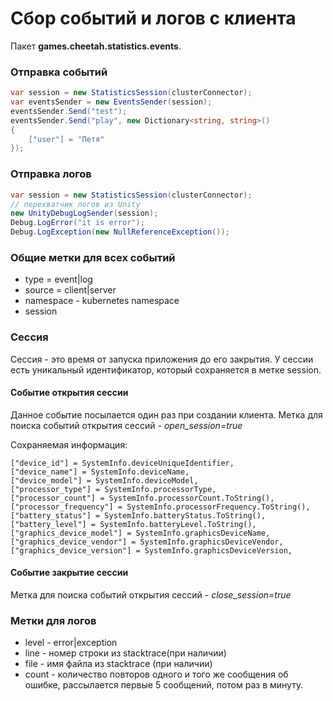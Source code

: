 # Сбор событий и логов с клиента

Пакет **games.cheetah.statistics.events**.

### Отправка событий

```csharp
var session = new StatisticsSession(clusterConnector);
var eventsSender = new EventsSender(session);
eventsSender.Send("test");
eventsSender.Send("play", new Dictionary<string, string>()
{
    ["user"] = "Петя"
});
```

### Отправка логов

```csharp
var session = new StatisticsSession(clusterConnector);
// перехватчик логов из Unity
new UnityDebugLogSender(session);
Debug.LogError("it is error");
Debug.LogException(new NullReferenceException());
```
### Общие метки для всех событий

- type = event|log
- source = client|server
- namespace - kubernetes namespace
- session


### Сессия
Сессия - это время от запуска приложения до его закрытия. 
У сессии есть уникальный идентификатор, который сохраняется в метке session.

#### Событие открытия сессии
Данное событие посылается один раз при создании клиента.
Метка для поиска событий открытия сессий - *open_session=true*

Сохраняемая информация:
```
["device_id"] = SystemInfo.deviceUniqueIdentifier,
["device_name"] = SystemInfo.deviceName,
["device_model"] = SystemInfo.deviceModel,
["processor_type"] = SystemInfo.processorType,
["processor_count"] = SystemInfo.processorCount.ToString(),
["processor_frequency"] = SystemInfo.processorFrequency.ToString(),
["battery_status"] = SystemInfo.batteryStatus.ToString(),
["battery_level"] = SystemInfo.batteryLevel.ToString(),
["graphics_device_model"] = SystemInfo.graphicsDeviceName,
["graphics_device_vendor"] = SystemInfo.graphicsDeviceVendor,
["graphics_device_version"] = SystemInfo.graphicsDeviceVersion,
```
#### Событие закрытие сессии

Метка для поиска событий открытия сессий - *close_session=true*


### Метки для логов

- level - error|exception
- line - номер строки из stacktrace(при наличии)
- file - имя файла из stacktrace (при наличии)
- count - количество повторов одного и того же сообщения об ошибке, рассылается первые 5 сообщений, потом раз в минуту.





